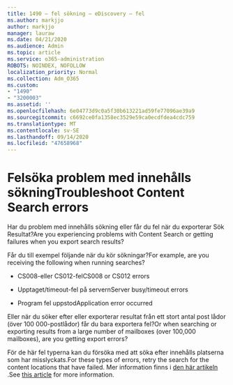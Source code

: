 ```yaml
---
title: 1490 – fel sökning – eDiscovery – fel
ms.author: markjjo
author: markjjo
manager: lauraw
ms.date: 04/21/2020
ms.audience: Admin
ms.topic: article
ms.service: o365-administration
ROBOTS: NOINDEX, NOFOLLOW
localization_priority: Normal
ms.collection: Adm_O365
ms.custom:
- "1490"
- "3200003"
ms.assetid: ''
ms.openlocfilehash: 6e04773d9c0a5f30b613221ad59fe77096ae39a9
ms.sourcegitcommit: c6692ce0fa1358ec3529e59ca0ecdfdea4cdc759
ms.translationtype: MT
ms.contentlocale: sv-SE
ms.lasthandoff: 09/14/2020
ms.locfileid: "47658968"
---
```

# <a name="troubleshoot-content-search-errors"></a><span data-ttu-id="fa0bb-102">Felsöka problem med innehålls sökning</span><span class="sxs-lookup"><span data-stu-id="fa0bb-102">Troubleshoot Content Search errors</span></span>

<span data-ttu-id="fa0bb-103">Har du problem med innehålls sökning eller får du fel när du exporterar Sök Resultat?</span><span class="sxs-lookup"><span data-stu-id="fa0bb-103">Are you experiencing problems with Content Search or getting failures when you export search results?</span></span>

<span data-ttu-id="fa0bb-104">Får du till exempel följande när du kör sökningar?</span><span class="sxs-lookup"><span data-stu-id="fa0bb-104">For example, are you receiving the following when running searches?</span></span>

- <span data-ttu-id="fa0bb-105">CS008-eller CS012-fel</span><span class="sxs-lookup"><span data-stu-id="fa0bb-105">CS008 or CS012 errors</span></span>

- <span data-ttu-id="fa0bb-106">Upptaget/timeout-fel på servern</span><span class="sxs-lookup"><span data-stu-id="fa0bb-106">Server busy/timeout errors</span></span>

- <span data-ttu-id="fa0bb-107">Program fel uppstod</span><span class="sxs-lookup"><span data-stu-id="fa0bb-107">Application error occurred</span></span>

<span data-ttu-id="fa0bb-108">Eller när du söker efter eller exporterar resultat från ett stort antal post lådor (över 100 000-postlådor) får du bara exportera fel?</span><span class="sxs-lookup"><span data-stu-id="fa0bb-108">Or when searching or exporting results from a large number of mailboxes (over 100,000 mailboxes), are you getting export errors?</span></span>

<span data-ttu-id="fa0bb-109">För de här fel typerna kan du försöka med att söka efter innehålls platserna som har misslyckats.</span><span class="sxs-lookup"><span data-stu-id="fa0bb-109">For these types of errors, retry the search for the content locations that have failed.</span></span> <span data-ttu-id="fa0bb-110">Mer information finns i  [den här artikeln](https://docs.microsoft.com/microsoft-365/compliance/retry-failed-content-search) .</span><span class="sxs-lookup"><span data-stu-id="fa0bb-110">See  [this article](https://docs.microsoft.com/microsoft-365/compliance/retry-failed-content-search) for more information.</span></span>
